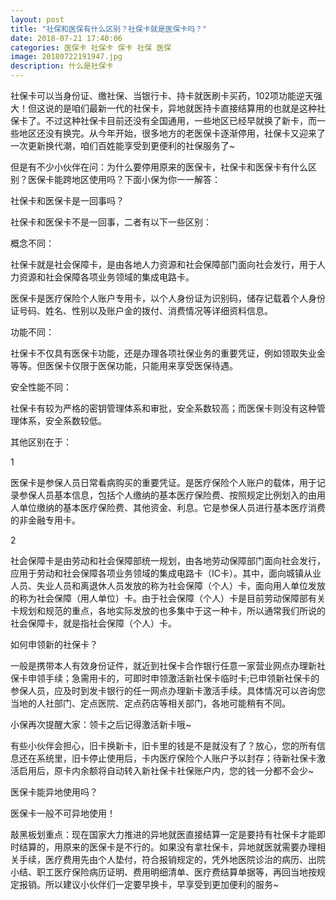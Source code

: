 ```yaml
---
layout: post
title: "社保和医保有什么区别？社保卡就是医保卡吗？"
date: 2018-07-21 17:40:06
categories: 医保卡 社保卡 保卡 社保 医保
image: 20180722191947.jpg
description: 什么是社保卡
---
```

社保卡可以当身份证、缴社保、当银行卡、持卡就医刷卡买药，102项功能逆天强大！但这说的是咱们最新一代的社保卡，异地就医持卡直接结算用的也就是这种社保卡了。不过这种社保卡目前还没有全国通用，一些地区已经早就换了新卡，而一些地区还没有换完。从今年开始，很多地方的老医保卡逐渐停用，社保卡又迎来了一次更新换代潮，咱们百姓能享受到更便利的社保服务了~

但是有不少小伙伴在问：为什么要停用原来的医保卡，社保卡和医保卡有什么区别？医保卡能跨地区使用吗？下面小保为你一一解答：

社保卡和医保卡是一回事吗？

社保卡和医保卡不是一回事，二者有以下一些区别：

概念不同：

社保卡就是社会保障卡，是由各地人力资源和社会保障部门面向社会发行，用于人力资源和社会保障各项业务领域的集成电路卡。

医保卡是医疗保险个人账户专用卡，以个人身份证为识别码，储存记载着个人身份证号码、姓名、性别以及账户金的拨付、消费情况等详细资料信息。

功能不同：

社保卡不仅具有医保卡功能，还是办理各项社保业务的重要凭证，例如领取失业金等等。但医保卡仅限于医保功能，只能用来享受医保待遇。

安全性能不同：

社保卡有较为严格的密钥管理体系和审批，安全系数较高；而医保卡则没有这种管理体系，安全系数较低。

其他区别在于：

1

医保卡是参保人员日常看病购买的重要凭证。是医疗保险个人账户的载体，用于记录参保人员基本信息，包括个人缴纳的基本医疗保险费、按照规定比例划入的由用人单位缴纳的基本医疗保险费、其他资金、利息。它是参保人员进行基本医疗消费的非金融专用卡。


2

社会保障卡是由劳动和社会保障部统一规划，由各地劳动保障部门面向社会发行，应用于劳动和社会保障各项业务领域的集成电路卡（IC卡）。其中，面向城镇从业人员、失业人员和离退休人员发放的称为社会保障（个人）卡，面向用人单位发放的称为社会保障（用人单位）卡。由于社会保障（个人）卡是目前劳动保障部有关卡规划和规范的重点，各地实际发放的也多集中于这一种卡，所以通常我们所说的社会保障卡，就是指社会保障（个人）卡。

如何申领新的社保卡？

一般是携带本人有效身份证件，就近到社保卡合作银行任意一家营业网点办理新社保卡申领手续；急需用卡的，可即时申领激活新社保卡临时卡;已申领新社保卡的参保人员，应及时到发卡银行的任一网点办理新卡激活手续。具体情况可以咨询您当地的人社部门、定点医院、定点药店等相关部门，各地可能稍有不同。

小保再次提醒大家：领卡之后记得激活新卡哦~

有些小伙伴会担心，旧卡换新卡，旧卡里的钱是不是就没有了？放心，您的所有信息还在系统里，旧卡停止使用后，卡内医疗保险个人账户予以封存；待新社保卡激活启用后，原卡内余额将自动转入新社保卡社保账户内，您的钱一分都不会少~

医保卡能异地使用吗？

医保卡一般不可异地使用！

敲黑板划重点：现在国家大力推进的异地就医直接结算一定是要持有社保卡才能即时结算的，用原来的医保卡是不行的。如果没有拿社保卡，异地就医就需要办理相关手续，医疗费用先由个人垫付，符合报销规定的，凭外地医院诊治的病历、出院小结、职工医疗保险病历证明、费用明细清单、医疗费结算单据等，再回当地按规定报销。所以建议小伙伴们一定要早换卡，早享受到更加便利的服务~



